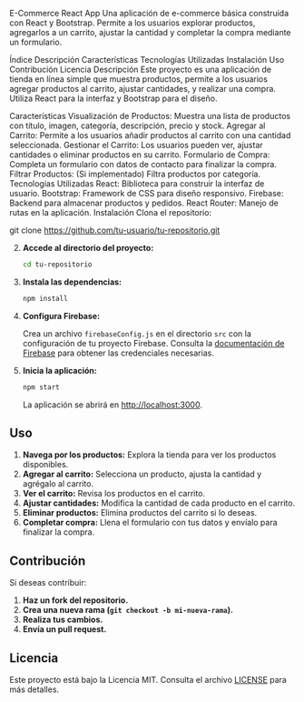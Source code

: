 E-Commerce React App
Una aplicación de e-commerce básica construida con React y Bootstrap. Permite a los usuarios explorar productos, agregarlos a un carrito, ajustar la cantidad y completar la compra mediante un formulario.

Índice
Descripción
Características
Tecnologías Utilizadas
Instalación
Uso
Contribución
Licencia
Descripción
Este proyecto es una aplicación de tienda en línea simple que muestra productos, permite a los usuarios agregar productos al carrito, ajustar cantidades, y realizar una compra. Utiliza React para la interfaz y Bootstrap para el diseño.

Características
Visualización de Productos: Muestra una lista de productos con título, imagen, categoría, descripción, precio y stock.
Agregar al Carrito: Permite a los usuarios añadir productos al carrito con una cantidad seleccionada.
Gestionar el Carrito: Los usuarios pueden ver, ajustar cantidades o eliminar productos en su carrito.
Formulario de Compra: Completa un formulario con datos de contacto para finalizar la compra.
Filtrar Productos: (Si implementado) Filtra productos por categoría.
Tecnologías Utilizadas
React: Biblioteca para construir la interfaz de usuario.
Bootstrap: Framework de CSS para diseño responsivo.
Firebase: Backend para almacenar productos y pedidos.
React Router: Manejo de rutas en la aplicación.
Instalación
Clona el repositorio:

git clone https://github.com/tu-usuario/tu-repositorio.git

2. **Accede al directorio del proyecto:**

   ```bash
   cd tu-repositorio
   ```

3. **Instala las dependencias:**

   ```bash
   npm install
   ```

4. **Configura Firebase:**

   Crea un archivo `firebaseConfig.js` en el directorio `src` con la configuración de tu proyecto Firebase. Consulta la [documentación de Firebase](https://firebase.google.com/docs/web/setup) para obtener las credenciales necesarias.

5. **Inicia la aplicación:**

   ```bash
   npm start
   ```

   La aplicación se abrirá en [http://localhost:3000](http://localhost:3000).

## Uso

1. **Navega por los productos:** Explora la tienda para ver los productos disponibles.
2. **Agregar al carrito:** Selecciona un producto, ajusta la cantidad y agrégalo al carrito.
3. **Ver el carrito:** Revisa los productos en el carrito.
4. **Ajustar cantidades:** Modifica la cantidad de cada producto en el carrito.
5. **Eliminar productos:** Elimina productos del carrito si lo deseas.
6. **Completar compra:** Llena el formulario con tus datos y envíalo para finalizar la compra.

## Contribución

Si deseas contribuir:

1. **Haz un fork del repositorio.**
2. **Crea una nueva rama (`git checkout -b mi-nueva-rama`).**
3. **Realiza tus cambios.**
4. **Envía un pull request.**

## Licencia

Este proyecto está bajo la Licencia MIT. Consulta el archivo [LICENSE](LICENSE) para más detalles.

```

```
